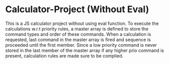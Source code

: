 # Calculator-Project (Without Eval)

This is a JS calculator project without using eval function. To execute the calculations w.r.t priority rules, a master array is defined to store the command types and order of these commands. When a calculation is requested, last command in the master array is fired and sequence is proceeded until the first member. Since a low priority command is never stored in the last member of the master array if any higher prio command is present, calculation rules are made sure to be complied.
